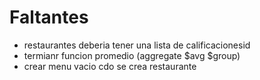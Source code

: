 # Faltantes

- restaurantes deberia tener una lista de calificacionesid
- termianr funcion promedio (aggregate $avg $group)
- crear menu vacio cdo se crea restaurante